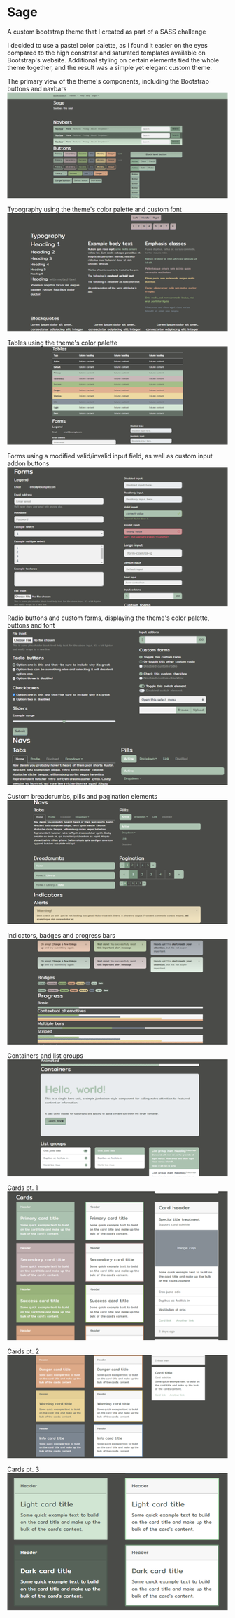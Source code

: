 # Sage
A custom bootstrap theme that I created as part of a SASS challenge

I decided to use a pastel color palette, as I found it easier on the eyes compared to the high constrast and saturated templates available on Bootstrap's website.
Additional styling on certain elements tied the whole theme together, and the result was a simple yet elegant custom theme.

The primary view of the theme's components, including the Bootstrap buttons and navbars
<img src='scrns/1.png'>

Typography using the theme's color palette and custom font
<img src='scrns/2.png'>

Tables using the theme's color palette
<img src='scrns/3.png'>

Forms using a modified valid/invalid input field, as well as custom input addon buttons
<img src='scrns/4.png'>

Radio buttons and custom forms, displaying the theme's color palette, buttons and font
<img src='scrns/5.png'>

Custom breadcrumbs, pills and pagination elements
<img src='scrns/6.png'>

Indicators, badges and progress bars
<img src='scrns/7.png'>

Containers and list groups
<img src='scrns/8.png'>

Cards pt. 1
<img src='scrns/9.png'>

Cards pt. 2
<img src='scrns/10.png'>

Cards pt. 3<br>
<img src='scrns/11.png'>
